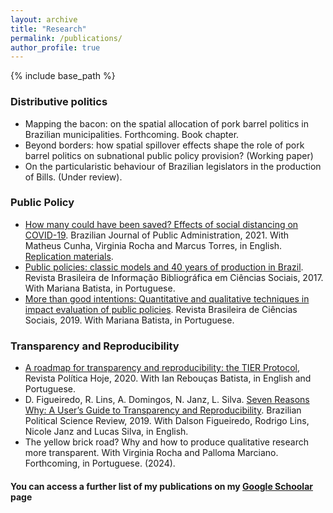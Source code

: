 ```yaml
---
layout: archive
title: "Research"
permalink: /publications/
author_profile: true
---
```


{% include base_path %}

### Distributive politics
 * Mapping the bacon: on the spatial allocation of pork barrel politics in Brazilian municipalities.  Forthcoming. Book chapter. 
 * Beyond borders: how spatial spillover effects shape the role of pork barrel politics on subnational public policy provision? (Working paper)
 * On the particularistic behaviour of Brazilian legislators in the production of Bills. (Under review).

### Public Policy
 * [How many could have been saved? Effects of social distancing on COVID-19](http://bibliotecadigital.fgv.br/ojs/index.php/rap/article/view/83026). Brazilian Journal of Public Administration, 2021. With Matheus Cunha, Virginia Rocha and Marcus Torres, in English. [Replication materials](https://osf.io/qndjh/).
 * [Public policies: classic models and 40 years of production in Brazil](http://anpocs.com/images/BIB/n94/Bib94_Mariana.pdf). Revista Brasileira de Informação Bibliográfica em Ciências Sociais, 2017. With Mariana Batista, in Portuguese.
 * [More than good intentions: Quantitative and qualitative techniques in impact evaluation of public policies](https://www.scielo.br/j/rbcsoc/a/5ZNdYqMxxshpBCTzdKTYt5S/?format=html). Revista Brasileira de  Ciências Sociais, 2019. With Mariana Batista, in Portuguese.
 
### Transparency and Reproducibility
  * [A roadmap for transparency and reproducibility: the TIER Protocol](https://periodicos.ufpe.br/revistas/politicahoje/article/view/245776), Revista Política Hoje, 2020. With Ian Rebouças Batista, in English and Portuguese.
  * D. Figueiredo, R. Lins, A. Domingos, N. Janz, L. Silva. [Seven Reasons Why: A User’s Guide to Transparency and Reproducibility](https://www.scielo.br/scielo.php?pid=S1981-38212019000200400&script=sci_abstract). Brazilian Political Science Review, 2019. With Dalson Figueiredo, Rodrigo Lins, Nicole Janz and Lucas Silva, in English.
  * The yellow brick road? Why and how to produce qualitative research more transparent. With Virginia Rocha and Palloma Marciano. Forthcoming, in Portuguese. (2024).


#### You can access a further list of my publications on my [Google Schoolar](https://scholar.google.be/citations?user=jrHuCc8AAAAJ&hl=pt-BR&oi=ao) page
